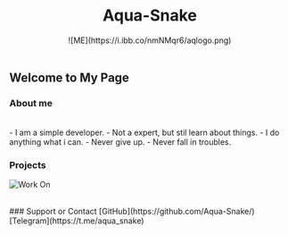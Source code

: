 <div style="text-align:center">
<h1>Aqua-Snake</h1>
![ME](https://i.ibb.co/nmNMqr6/aqlogo.png)
</div>
<br>
<h2>Welcome to My Page </h2>


### About me 
<br>
- I am a simple developer.
- Not a expert, but stil learn about things.
- I do anything what i can.
- Never give up.
- Never fall in troubles.

### Projects 
![Work On](https://i.ibb.co/jf9Tkq6/logo.jpg)


<br>
### Support or Contact
[GitHub](https://github.com/Aqua-Snake/)
[Telegram](https://t.me/aqua_snake)
